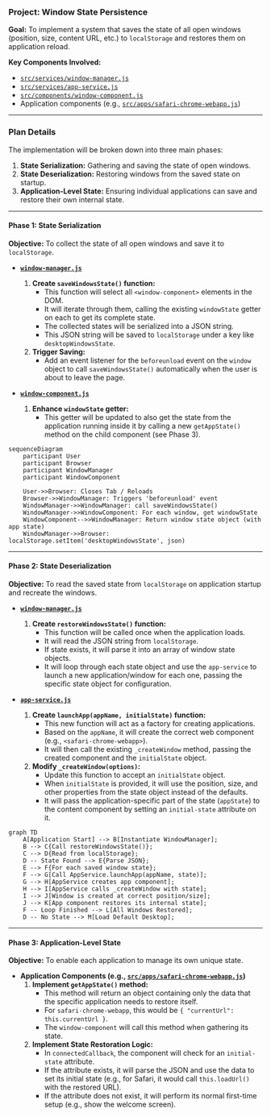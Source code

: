 ### **Project: Window State Persistence**

**Goal:** To implement a system that saves the state of all open windows (position, size, content URL, etc.) to `localStorage` and restores them on application reload.

**Key Components Involved:**
*   [`src/services/window-manager.js`](src/services/window-manager.js)
*   [`src/services/app-service.js`](src/services/app-service.js)
*   [`src/components/window-component.js`](src/components/window-component.js)
*   Application components (e.g., [`src/apps/safari-chrome-webapp.js`](src/apps/safari-chrome-webapp.js))

---

### **Plan Details**

The implementation will be broken down into three main phases:

1.  **State Serialization:** Gathering and saving the state of open windows.
2.  **State Deserialization:** Restoring windows from the saved state on startup.
3.  **Application-Level State:** Ensuring individual applications can save and restore their own internal state.

---

#### **Phase 1: State Serialization**

**Objective:** To collect the state of all open windows and save it to `localStorage`.

*   **[`window-manager.js`](src/services/window-manager.js)**
    1.  **Create `saveWindowsState()` function:**
        *   This function will select all `<window-component>` elements in the DOM.
        *   It will iterate through them, calling the existing `windowState` getter on each to get its complete state.
        *   The collected states will be serialized into a JSON string.
        *   This JSON string will be saved to `localStorage` under a key like `desktopWindowsState`.
    2.  **Trigger Saving:**
        *   Add an event listener for the `beforeunload` event on the `window` object to call `saveWindowsState()` automatically when the user is about to leave the page.

*   **[`window-component.js`](src/components/window-component.js)**
    1.  **Enhance `windowState` getter:**
        *   This getter will be updated to also get the state from the application running inside it by calling a new `getAppState()` method on the child component (see Phase 3).

```mermaid
sequenceDiagram
    participant User
    participant Browser
    participant WindowManager
    participant WindowComponent

    User->>Browser: Closes Tab / Reloads
    Browser->>WindowManager: Triggers 'beforeunload' event
    WindowManager->>WindowManager: call saveWindowsState()
    WindowManager->>WindowComponent: For each window, get windowState
    WindowComponent-->>WindowManager: Return window state object (with app state)
    WindowManager->>Browser: localStorage.setItem('desktopWindowsState', json)
```

---

#### **Phase 2: State Deserialization**

**Objective:** To read the saved state from `localStorage` on application startup and recreate the windows.

*   **[`window-manager.js`](src/services/window-manager.js)**
    1.  **Create `restoreWindowsState()` function:**
        *   This function will be called once when the application loads.
        *   It will read the JSON string from `localStorage`.
        *   If state exists, it will parse it into an array of window state objects.
        *   It will loop through each state object and use the `app-service` to launch a new application/window for each one, passing the specific state object for configuration.

*   **[`app-service.js`](src/services/app-service.js)**
    1.  **Create `launchApp(appName, initialState)` function:**
        *   This new function will act as a factory for creating applications.
        *   Based on the `appName`, it will create the correct web component (e.g., `<safari-chrome-webapp>`).
        *   It will then call the existing `_createWindow` method, passing the created component and the `initialState` object.
    2.  **Modify `_createWindow(options)`:**
        *   Update this function to accept an `initialState` object.
        *   When `initialState` is provided, it will use the position, size, and other properties from the state object instead of the defaults.
        *   It will pass the application-specific part of the state (`appState`) to the content component by setting an `initial-state` attribute on it.

```mermaid
graph TD
    A[Application Start] --> B[Instantiate WindowManager];
    B --> C{Call restoreWindowsState()};
    C --> D{Read from localStorage};
    D -- State Found --> E{Parse JSON};
    E --> F{For each saved window state};
    F --> G[Call AppService.launchApp(appName, state)];
    G --> H[AppService creates app component];
    H --> I[AppService calls _createWindow with state];
    I --> J[Window is created at correct position/size];
    J --> K[App component restores its internal state];
    F -- Loop Finished --> L[All Windows Restored];
    D -- No State --> M[Load Default Desktop];
```

---

#### **Phase 3: Application-Level State**

**Objective:** To enable each application to manage its own unique state.

*   **Application Components (e.g., [`src/apps/safari-chrome-webapp.js`](src/apps/safari-chrome-webapp.js))**
    1.  **Implement `getAppState()` method:**
        *   This method will return an object containing only the data that the specific application needs to restore itself.
        *   For `safari-chrome-webapp`, this would be `{ "currentUrl": this.currentUrl }`.
        *   The `window-component` will call this method when gathering its state.
    2.  **Implement State Restoration Logic:**
        *   In `connectedCallback`, the component will check for an `initial-state` attribute.
        *   If the attribute exists, it will parse the JSON and use the data to set its initial state (e.g., for Safari, it would call `this.loadUrl()` with the restored URL).
        *   If the attribute does not exist, it will perform its normal first-time setup (e.g., show the welcome screen).